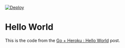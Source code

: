 [![Deploy](https://www.herokucdn.com/deploy/button.png)](https://heroku.com/deploy)

# Hello World

This is the code from the [Go + Heroku : Hello World](https://medium.com/@freeformz/hello-world-with-go-heroku-38295332f07b) post.
